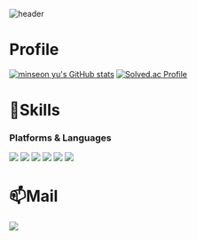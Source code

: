 <!--
**yeni023/yeni023** is a ✨ _special_ ✨ repository because its `README.md` (this file) appears on your GitHub profile.

Here are some ideas to get you started:

- 🔭 I’m currently working on ...
- 🌱 I’m currently learning ...
- 👯 I’m looking to collaborate on ...
- 🤔 I’m looking for help with ...
- 💬 Ask me about ...
- 📫 How to reach me: ...
- 😄 Pronouns: ...
- ⚡ Fun fact: ...
-->
![header](https://capsule-render.vercel.app/api?type=waving&color=auto&height=280&section=header&text=🐧Park%20Yeeun🐧&fontSize=80)
# Profile
[![minseon yu's GitHub stats](https://github-readme-stats.vercel.app/api?username=yeni023)](https://github.com/yeni023/github-readme-stats)
[![Solved.ac Profile](http://mazassumnida.wtf/api/v2/generate_badge?boj=yeeun3011)](https://solved.ac/yeeun3011/)
# 💪Skills
### Platforms & Languages
<img src="https://img.shields.io/badge/github-181717?style=for-the-badge&logo=github&logoColor=white"> <img src="https://img.shields.io/badge/JavaScript-F7DF1E?style=flat-square&logo=JavaScript&logoColor=white" /> <img src="https://img.shields.io/badge/python-3776AB?style=flat-square&logo=python&logoColor=white" /> <img src="https://img.shields.io/badge/C-A8B9CC?style=flat-square&logo=C&logoColor=white" /> <img src="https://img.shields.io/badge/C++-00599C?style=flat-square&logo=C++&logoColor=white" /> <img src="https://img.shields.io/badge/JAVA-007396?style=flat-square&logo=JAVA&logoColor=white" />
# 📫Mail
<a href="mailto:yeeunni023@gmail.com" target="_blank"><img src="https://img.shields.io/badge/Gmail-EA4335?style=flat-square&logoGmail&logoColor=white" ></a>
